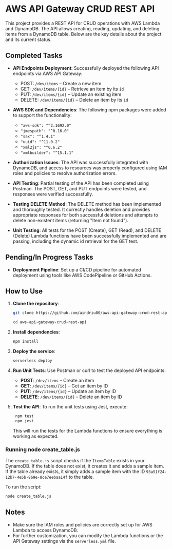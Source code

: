 # AWS API Gateway CRUD REST API

This project provides a REST API for CRUD operations with AWS Lambda and DynamoDB. The API allows creating, reading, updating, and deleting items from a DynamoDB table. Below are the key details about the project and its current status.

## Completed Tasks

- **API Endpoints Deployment**: Successfully deployed the following API endpoints via AWS API Gateway:

  - POST: `/dev/items` – Create a new item
  - GET: `/dev/items/{id}` – Retrieve an item by its `id`
  - PUT: `/dev/items/{id}` – Update an existing item
  - DELETE: `/dev/items/{id}` – Delete an item by its `id`

- **AWS SDK and Dependencies**: The following npm packages were added to support the functionality:

  - `"aws-sdk": "^2.1692.0"`
  - `"jmespath": "^0.16.0"`
  - `"sax": "^1.4.1"`
  - `"uuid": "^11.0.2"`
  - `"xml2js": "^0.6.2"`
  - `"xmlbuilder": "^15.1.1"`

- **Authorization Issues**: The API was successfully integrated with DynamoDB, and access to resources was properly configured using IAM roles and policies to resolve authorization errors.

- **API Testing**: Partial testing of the API has been completed using Postman. The POST, GET, and PUT endpoints were tested, and responses were verified successfully.

- **Testing DELETE Method**: The DELETE method has been implemented and thoroughly tested. It correctly handles deletion and provides appropriate responses for both successful deletions and attempts to delete non-existent items (returning "Item not found").

- **Unit Testing**: All tests for the POST (Create), GET (Read), and DELETE (Delete) Lambda functions have been successfully implemented and are passing, including the dynamic id retrieval for the GET test.

## Pending/In Progress Tasks

- **Deployment Pipeline**: Set up a CI/CD pipeline for automated deployment using tools like AWS CodePipeline or GitHub Actions.

## How to Use

1. **Clone the repository**:

   ```bash
   git clone https://github.com/aindriu80/aws-api-gateway-crud-rest-api

   cd aws-api-gateway-crud-rest-api
   ```

2. **Install dependencies**:

   ```bash
   npm install
   ```

3. **Deploy the service**:

   ```bash
   serverless deploy
   ```

4. **Run Unit Tests**:
   Use Postman or curl to test the deployed API endpoints:
   - **POST**: `/dev/items` – Create an item
   - **GET**: `/dev/items/{id}` – Get an item by ID
   - **PUT**: `/dev/items/{id}` – Update an item by ID
   - **DELETE**: `/dev/items/{id}` – Delete an item by ID
5. **Test the API**:
   To run the unit tests using Jest, execute:
   ```bash
    npm test
    npm jest
   ```
   This will run the tests for the Lambda functions to ensure everything is working as expected.

### Running node create_table.js

The `create_table.js` script checks if the `ItemsTable` exists in your DynamoDB. If the table does not exist, it creates it and adds a sample item. If the table already exists, it simply adds a sample item with the ID `93a51f24-12b7-4e5b-869e-8ce7eebaa14f` to the table.

To run the script:

```bash
node create_table.js
```

## Notes

- Make sure the IAM roles and policies are correctly set up for AWS Lambda to access DynamoDB.
- For further customization, you can modify the Lambda functions or the API Gateway settings via the `serverless.yml` file.
